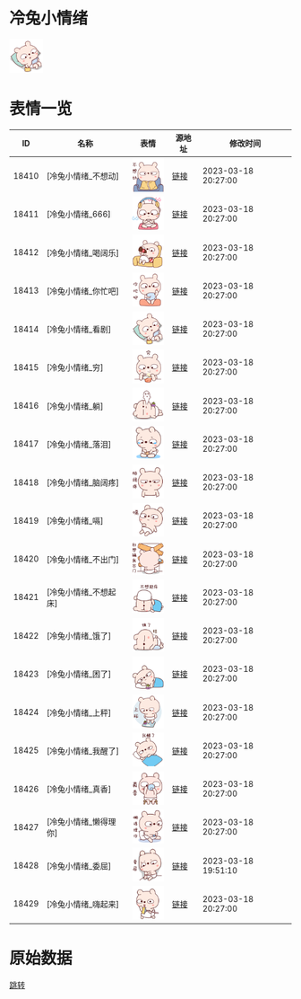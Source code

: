 # 冷兔小情绪

<img src="./cover.png" height="60" alt="cover" />

# 表情一览

|ID|名称|表情|源地址|修改时间|
|----|----|----|----|----|
|18410|[冷兔小情绪_不想动]|<img src="./pic/018410_%5B冷兔小情绪_不想动%5D.png" height="60" alt="不想动"/>|[链接](https://i0.hdslb.com/bfs/garb/ec63007d14816e7f28f12eaee115e102f9ee18c9.png)|2023-03-18 20:27:00|
|18411|[冷兔小情绪_666]|<img src="./pic/018411_%5B冷兔小情绪_666%5D.png" height="60" alt="666"/>|[链接](https://i0.hdslb.com/bfs/garb/0591765a88b3c4fd370b9f2d385e3780dea0e739.png)|2023-03-18 20:27:00|
|18412|[冷兔小情绪_喝阔乐]|<img src="./pic/018412_%5B冷兔小情绪_喝阔乐%5D.png" height="60" alt="喝阔乐"/>|[链接](https://i0.hdslb.com/bfs/garb/8b015fba97bfec24ff2eb662fadb0e3e9bd84951.png)|2023-03-18 20:27:00|
|18413|[冷兔小情绪_你忙吧]|<img src="./pic/018413_%5B冷兔小情绪_你忙吧%5D.png" height="60" alt="你忙吧"/>|[链接](https://i0.hdslb.com/bfs/garb/caa86ee6b2f05a73ada7a4ae661b5e35c9650d30.png)|2023-03-18 20:27:00|
|18414|[冷兔小情绪_看剧]|<img src="./pic/018414_%5B冷兔小情绪_看剧%5D.png" height="60" alt="看剧"/>|[链接](https://i0.hdslb.com/bfs/garb/3d06b20cefc60685049b901df0b09ac88e1f90b4.png)|2023-03-18 20:27:00|
|18415|[冷兔小情绪_穷]|<img src="./pic/018415_%5B冷兔小情绪_穷%5D.png" height="60" alt="穷"/>|[链接](https://i0.hdslb.com/bfs/garb/584be5c2429bb3dbbf9a2e234af1816a4f1ccb9a.png)|2023-03-18 20:27:00|
|18416|[冷兔小情绪_躺]|<img src="./pic/018416_%5B冷兔小情绪_躺%5D.png" height="60" alt="躺"/>|[链接](https://i0.hdslb.com/bfs/garb/184872bf87d73a3d1b870d3a7e6aca7fab01fad6.png)|2023-03-18 20:27:00|
|18417|[冷兔小情绪_落泪]|<img src="./pic/018417_%5B冷兔小情绪_落泪%5D.png" height="60" alt="落泪"/>|[链接](https://i0.hdslb.com/bfs/garb/f4bc5a392d51769c14a21a28ca5248c8bfa2d21c.png)|2023-03-18 20:27:00|
|18418|[冷兔小情绪_脑阔疼]|<img src="./pic/018418_%5B冷兔小情绪_脑阔疼%5D.png" height="60" alt="脑阔疼"/>|[链接](https://i0.hdslb.com/bfs/garb/c76933f6607b81087d8b6c6e5be0641a4d10c08e.png)|2023-03-18 20:27:00|
|18419|[冷兔小情绪_嗝]|<img src="./pic/018419_%5B冷兔小情绪_嗝%5D.png" height="60" alt="嗝"/>|[链接](https://i0.hdslb.com/bfs/garb/1afc647249c192780a32817a8cf17055d5852302.png)|2023-03-18 20:27:00|
|18420|[冷兔小情绪_不出门]|<img src="./pic/018420_%5B冷兔小情绪_不出门%5D.png" height="60" alt="不出门"/>|[链接](https://i0.hdslb.com/bfs/garb/e0358307e3a847024b13e13d4d2d59e24682c837.png)|2023-03-18 20:27:00|
|18421|[冷兔小情绪_不想起床]|<img src="./pic/018421_%5B冷兔小情绪_不想起床%5D.png" height="60" alt="不想起床"/>|[链接](https://i0.hdslb.com/bfs/garb/89cedd2eee2ff8cfb19d16fd75af8f35df7f86d1.png)|2023-03-18 20:27:00|
|18422|[冷兔小情绪_饿了]|<img src="./pic/018422_%5B冷兔小情绪_饿了%5D.png" height="60" alt="饿了"/>|[链接](https://i0.hdslb.com/bfs/garb/3e1fe7ec55219d97c661ae6ff83f0ddd15baed57.png)|2023-03-18 20:27:00|
|18423|[冷兔小情绪_困了]|<img src="./pic/018423_%5B冷兔小情绪_困了%5D.png" height="60" alt="困了"/>|[链接](https://i0.hdslb.com/bfs/garb/74fc587a5c434eee5fafc7e21040d55838699da6.png)|2023-03-18 20:27:00|
|18424|[冷兔小情绪_上秤]|<img src="./pic/018424_%5B冷兔小情绪_上秤%5D.png" height="60" alt="上秤"/>|[链接](https://i0.hdslb.com/bfs/garb/ee15066a7083de5b7a16cbeb019a34c4860cace6.png)|2023-03-18 20:27:00|
|18425|[冷兔小情绪_我醒了]|<img src="./pic/018425_%5B冷兔小情绪_我醒了%5D.png" height="60" alt="我醒了"/>|[链接](https://i0.hdslb.com/bfs/garb/7d9755270576417f4d2623d9b245175ccbc2cbea.png)|2023-03-18 20:27:00|
|18426|[冷兔小情绪_真香]|<img src="./pic/018426_%5B冷兔小情绪_真香%5D.png" height="60" alt="真香"/>|[链接](https://i0.hdslb.com/bfs/garb/07d3f49ee93bdc3f65cc9afdb3f8b1902ec56186.png)|2023-03-18 20:27:00|
|18427|[冷兔小情绪_懒得理你]|<img src="./pic/018427_%5B冷兔小情绪_懒得理你%5D.png" height="60" alt="懒得理你"/>|[链接](https://i0.hdslb.com/bfs/garb/d297a7726fdbfc99a4fdbe57c68905480a581934.png)|2023-03-18 20:27:00|
|18428|[冷兔小情绪_委屈]|<img src="./pic/018428_%5B冷兔小情绪_委屈%5D.png" height="60" alt="委屈"/>|[链接](https://i0.hdslb.com/bfs/garb/dbf7ad26c89cc008a6d1dfde55e369d79a385345.png)|2023-03-18 19:51:10|
|18429|[冷兔小情绪_嗨起来]|<img src="./pic/018429_%5B冷兔小情绪_嗨起来%5D.png" height="60" alt="嗨起来"/>|[链接](https://i0.hdslb.com/bfs/garb/200b0f7bf87f55a799977e4af571a811bd7d8c87.png)|2023-03-18 20:27:00|

# 原始数据

[跳转](./raw.json)

